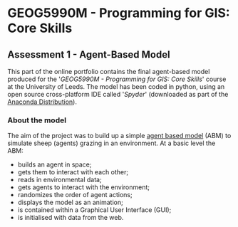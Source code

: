 # GEOG5990M - Programming for GIS: Core Skills 
## Assessment 1 - Agent-Based Model
This part of the online portfolio contains the final agent-based model produced for the '*GEOG5990M - Programming for GIS: Core Skills*' course at the University of Leeds. The model has been coded in python, using an open source cross-platform IDE called '*Spyder*' (downloaded as part of the [Anaconda Distribution](https://www.anaconda.com/distribution/)). 
### About the model
The aim of the project was to build up a simple [agent based model](https://en.wikipedia.org/wiki/Agent-based_model) (ABM) to simulate sheep (agents) grazing in an environment. At a basic level the ABM:
- builds an agent in space;
- gets them to interact with each other;
- reads in environmental data;
- gets agents to interact with the environment;
- randomizes the order of agent actions;
- displays the model as an animation;
- is contained within a Graphical User Interface (GUI);
- is initialised with data from the web.


